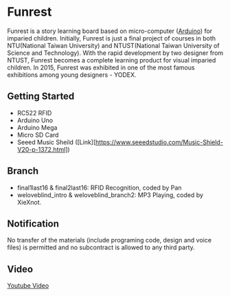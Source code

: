 # Funrest

Funrest is a story learning board based on micro-computer ([Arduino](https://www.arduino.cc/)) for imparied children. Initially, Funrest is just a final project of courses in both NTU(National Taiwan University) and NTUST(National Taiwan University of Science and Technology). With the rapid development by two designer from NTUST, Funrest becomes a complete learning product for visual imparied children. In 2015, Funrest was exhibited in one of the most famous exhibitions among young designers - YODEX.

## Getting Started

- RC522 RFID
- Arduino Uno
- Arduino Mega
- Micro SD Card
- Seeed Music Sheild ([Link][https://www.seeedstudio.com/Music-Shield-V20-p-1372.html])

## Branch

- final1last16 & final2last16: RFID Recognition, coded by Pan
- weloveblind_intro & weloveblind_branch2: MP3 Playing, coded by XieXnot.

## Notification

No transfer of the materials (include programing code, design and voice files) is permitted and no subcontract is allowed to any third party.

## Video

[Youtube Video](https://www.youtube.com/watch?v=p5PjZqm9S_k)



